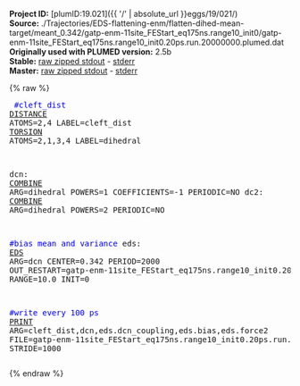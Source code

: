 **Project ID:** [plumID:19.021]({{ '/' | absolute_url }}eggs/19/021/)  
**Source:** ./Trajectories/EDS-flattening-enm/flatten-dihed-mean-target/meant_0.342/gatp-enm-11site_FEStart_eq175ns.range10_init0/gatp-enm-11site_FEStart_eq175ns.range10_init0.20ps.run.20000000.plumed.dat  
**Originally used with PLUMED version:** 2.5b  
**Stable:** [raw zipped stdout](gatp-enm-11site_FEStart_eq175ns.range10_init0.20ps.run.20000000.plumed.dat.plumed.stdout.txt.zip) - [stderr](gatp-enm-11site_FEStart_eq175ns.range10_init0.20ps.run.20000000.plumed.dat.plumed.stderr)  
**Master:** [raw zipped stdout](gatp-enm-11site_FEStart_eq175ns.range10_init0.20ps.run.20000000.plumed.dat.plumed_master.stdout.txt.zip) - [stderr](gatp-enm-11site_FEStart_eq175ns.range10_init0.20ps.run.20000000.plumed.dat.plumed_master.stderr)  

{% raw %}<pre>
<span style="color:blue">#cleft_dist</span>
<a href="https://plumed.github.io/doc-master/user-doc/html/_d_i_s_t_a_n_c_e.html">DISTANCE</a> ATOMS=2,4 LABEL=cleft_dist
<a href="https://plumed.github.io/doc-master/user-doc/html/_t_o_r_s_i_o_n.html">TORSION</a> ATOMS=2,1,3,4 LABEL=dihedral

dcn: <a href="https://plumed.github.io/doc-master/user-doc/html/_c_o_m_b_i_n_e.html">COMBINE</a> ARG=dihedral POWERS=1 COEFFICIENTS=-1 PERIODIC=NO
dc2: <a href="https://plumed.github.io/doc-master/user-doc/html/_c_o_m_b_i_n_e.html">COMBINE</a> ARG=dihedral POWERS=2 PERIODIC=NO

<span style="color:blue">#bias mean and variance</span>
eds: <a href="https://plumed.github.io/doc-master/user-doc/html/_e_d_s.html">EDS</a> ARG=dcn CENTER=0.342 PERIOD=2000 OUT_RESTART=gatp-enm-11site_FEStart_eq175ns.range10_init0.20ps.run.20000000.restart.dat  RANGE=10.0 INIT=0

<span style="color:blue">#write every 100 ps</span>
<a href="https://plumed.github.io/doc-master/user-doc/html/_p_r_i_n_t.html">PRINT</a> ARG=cleft_dist,dcn,eds.dcn_coupling,eds.bias,eds.force2 FILE=gatp-enm-11site_FEStart_eq175ns.range10_init0.20ps.run.20000000.colvars.dat STRIDE=1000
</pre>{% endraw %}
